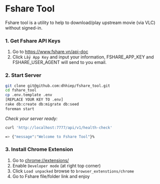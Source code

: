 # Fshare Tool
Fshare tool is a utility to help to download/play upstream movie (via VLC) without signed-in.

### 1. Get Fshare API Keys
1. Go to https://www.fshare.vn/api-doc
2. Click `Lấy App Key` and input your information, FSHARE_APP_KEY and FSHARE_USER_AGENT will send to you email.

### 2. Start Server

```bash
git clone git@github.com:dhhiep/fshare_tool.git
cd fshare_tool
cp .env.template .env
[REPLACE YOUR KEY TO .env]
rake db:create db:migrate db:seed
foreman start
```

*Check your server ready:*
```bash
curl 'http://localhost:7777/api/v1/health-check'

=> {"message":"Welcome to Fshare Tool"}%
```

### 3. Install Chrome Extension

1. Go to [chrome://extensions/](chrome://extensions/)
2. Enable `Developer mode` (at right top corner)
3. Click `Load unpacked` browse to `browser_extenstions/chrome`
4. Go to Fshare file/folder link and enjoy
